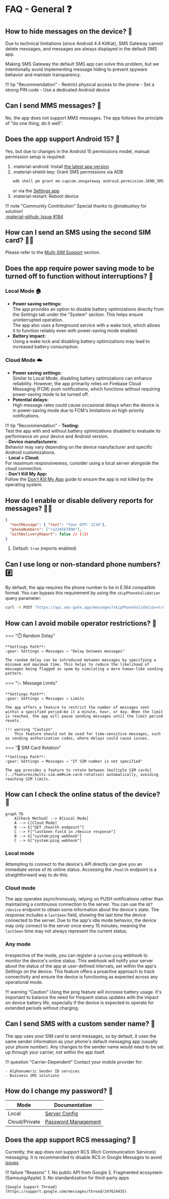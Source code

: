 # FAQ - General ❓

## How to hide messages on the device? 🙈

Due to technical limitations (since Android 4.4 KitKat), SMS Gateway cannot delete messages, and messages are always displayed in the default SMS app.

Making SMS Gateway the default SMS app can solve this problem, but we intentionally avoid implementing message hiding to prevent spyware behavior and maintain transparency.

!!! tip "Recommendation"
    - Restrict physical access to the phone
    - Set a strong PIN code
    - Use a dedicated Android device

## Can I send MMS messages? 📸

No, the app does not support MMS messages. The app follows the principle of "do one thing, do it well".

## Does the app support Android 15? 🤖

Yes, but due to changes in the Android 15 permissions model, manual permission setup is required:

1. :material-android: Install [the latest app version](https://github.com/capcom6/android-sms-gateway/releases/latest)
2. :material-shield-key: Grant SMS permissions via ADB
    ```bash
    adb shell pm grant me.capcom.smsgateway android.permission.SEND_SMS
    ```
    or via the [Settings app](./errors.md#does-not-have-androidpermissionsend_sms)
3. :material-restart: Reboot device

!!! note "Community Contribution"
    Special thanks to *@mabushey* for solution!  
    [:material-github: Issue #184](https://github.com/capcom6/android-sms-gateway/issues/184)

## How can I send an SMS using the second SIM card? 📱📱

Please refer to the [Multi-SIM Support](../features/multi-sim.md) section.

## Does the app require power saving mode to be turned off to function without interruptions? 🔋

### Local Mode 🏠

- **Power saving settings:**  
  The app provides an option to disable battery optimizations directly from the *Settings* tab under the "System" section. This helps ensure uninterrupted operation.  
  The app also uses a foreground service with a wake lock, which allows it to function reliably even with power-saving mode enabled.  
- **Battery impact:**  
  Using a wake lock and disabling battery optimizations may lead to increased battery consumption.

### Cloud Mode ☁️

- **Power saving settings:**  
  Similar to Local Mode, disabling battery optimizations can enhance reliability. However, the app primarily relies on Firebase Cloud Messaging (FCM) push notifications, which functions without requiring power-saving mode to be turned off.  
- **Potential delays:**  
  High message rates could cause occasional delays when the device is in power-saving mode due to FCM's limitations on high-priority notifications.

!!! tip "Recommendation"
    - **Testing:**  
      Test the app with and without battery optimizations disabled to evaluate its performance on your device and Android version.  
    - **Device manufacturers:**  
      Behavior may vary depending on the device manufacturer and specific Android customizations.  
    - **Local + Cloud:**  
      For maximum responsiveness, consider using a local server alongside the cloud connection.  
    - **Don't Kill My App:**  
      Follow the [Don't Kill My App](https://dontkillmyapp.com) guide to ensure the app is not killed by the operating system.

## How do I enable or disable delivery reports for messages? 📨✅

```json title="Disable Delivery Reports"
{
  "textMessage": { "text": "Your OTP: 1234"},
  "phoneNumbers": ["+1234567890"],
  "withDeliveryReport": false // (1)!
}
```

1. Default: `true` (reports enabled)

## Can I use long or non-standard phone numbers? #️⃣

By default, the app requires the phone number to be in E.164 compatible format. You can bypass this requirement by using the `skipPhoneValidation` query parameter:

```bash
curl -X POST "https://api.sms-gate.app/messages?skipPhoneValidation=true"
```

## How can I avoid mobile operator restrictions? 🚫

=== "⏱️ Random Delay"

    **Settings Path**:  
    :gear: Settings → Messages → "Delay between messages"

    The random delay can be introduced between messages by specifying a minimum and maximum time. This helps to reduce the likelihood of messages being flagged as spam by simulating a more human-like sending pattern.

=== "📉 Message Limits"

    **Settings Path**:  
    :gear: Settings → Messages → Limits

    The app offers a feature to restrict the number of messages sent within a specified period—be it a minute, hour, or day. When the limit is reached, the app will pause sending messages until the limit period resets.

    !!! warning "Caution"
        This feature should not be used for time-sensitive messages, such as sending authorization codes, where delays could cause issues.

=== "🔄 SIM Card Rotation"

    **Settings Path**:  
    :gear: Settings → Messages → "If SIM number is not specified"

    The app provides a feature to rotate between [multiple SIM cards](../features/multi-sim.md#sim-card-rotation) automatically, avoiding reaching SIM limits.

## How can I check the online status of the device? 📶

```mermaid
graph TD
    A[Check Method] --> B[Local Mode]
    A --> C[Cloud Mode]
    B --> E["GET /health endpoint"]
    C --> F["lastSeen field in /device response"]
    B --> G["system:ping webhook"]
    C --> G["system:ping webhook"]
```

### Local mode

Attempting to connect to the device's API directly can give you an immediate sense of its online status. Accessing the `/health` endpoint is a straightforward way to do this.

### Cloud mode

The app operates asynchronously, relying on PUSH notifications rather than maintaining a continuous connection to the server. You can use the `GET /device` endpoint to obtain some information about the device's state. The response includes a `lastSeen` field, showing the last time the device connected to the server. Due to the app's idle mode behavior, the device may only connect to the server once every 15 minutes, meaning the `lastSeen` time may not always represent the current status.

### Any mode

Irrespective of the mode, you can register a `system:ping` webhook to monitor the device's online status. This webhook will notify your server about the status of the app at user-defined intervals, set within the app's Settings on the device. This feature offers a proactive approach to track connectivity and ensure the device is functioning as expected across any operational mode.

!!! warning "Caution"
    Using the ping feature will increase battery usage. It's important to balance the need for frequent status updates with the impact on device battery life, especially if the device is expected to operate for extended periods without charging.

## Can I send SMS with a custom sender name? 📛

The app uses your SIM card to send messages, so by default, it uses the same sender information as your phone's default messaging app (usually your phone number). Any changes to the sender name would need to be set up through your carrier, not within the app itself.

!!! question "Carrier-Dependent"
    Contact your mobile provider for:

    - Alphanumeric Sender ID services
    - Business SMS solutions  

## How do I change my password? 🔑

| Mode          | Documentation                                                                        |
| ------------- | ------------------------------------------------------------------------------------ |
| Local         | [Server Config](../getting-started/local-server.md#server-configuration)             |
| Cloud/Private | [Password Management](../getting-started/public-cloud-server.md#password-management) |

## Does the app support RCS messaging? 💬

Currently, the app does not support RCS (Rich Communication Services) messaging. It is recommended to disable RCS in Google Messages to avoid [issues](./webhooks.md#the-smsreceived-webhook-is-not-triggering-material-message-question).

!!! failure "Reasons"
    1. No public API from Google
    2. Fragmented ecosystem (Samsung/Apple)
    3. No standardization for third-party apps
    
    [Google Support Thread](https://support.google.com/messages/thread/247624435)
